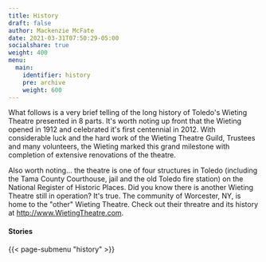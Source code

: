 ```yaml
---
title: History
draft: false
author: Mackenzie McFate
date: 2021-03-31T07:50:29-05:00
socialshare: true
weight: 400
menu:
  main:
    identifier: history
    pre: archive
    weight: 600
---
```


What follows is a very brief telling of the long history of Toledo's Wieting Theatre presented in 8 parts. It's worth noting up front that the Wieting opened in 1912 and celebrated it's first centennial in 2012. With considerable luck and the hard work of the Wieting Theatre Guild, Trustees and many volunteers, the Wieting marked this grand milestone with completion of extensive renovations of the theatre.

Also worth noting... the theatre is one of four structures in Toledo (including the Tama County Courthouse, jail and the old Toledo fire station) on the National Register of Historic Places. Did you know there is another Wieting Theatre still in operation? It's true. The community of Worcester, NY, is home to the "other" Wieting Theatre. Check out their threatre and its history at http://www.WietingTheatre.com.

#### Stories
  {{< page-submenu "history" >}}
